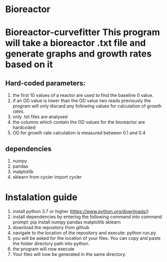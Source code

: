 # Bioreactor
# Bioreactor-curvefitter  This program will take a bioreactor .txt file and generate graphs and growth rates based on it

## Hard-coded parameters:
1. the first 10 values of a reactor are used to find the baseline 0 value.
2. if an OD value is lower than the OD value two reads previously the program will only discard any following values for calculation of growth rates.
3. only .txt files are analysed
4. the columns which contain the OD values for the bioreactor are hardcoded
5. OD for growth rate calculation is measured between 0.1 and 0.4

## dependencies
1. numpy
2. pandas
3. matplotlib
4. sklearn
from cycler import cycler

# Instalation guide
1. install python 3.7 or higher (https://www.python.org/downloads/)
2. install dependencies by entering the following command into command prompt:
    pip install numpy pandas matplotlib sklearn
3. download the repository from github
4. navigate to the location of the repository and execute:
    python run.py
5. you will be asked for the location of your files. You can copy and paste the folder directory path into python.
6. the program will now execute
7. Your files will now be generated in the same directory.
